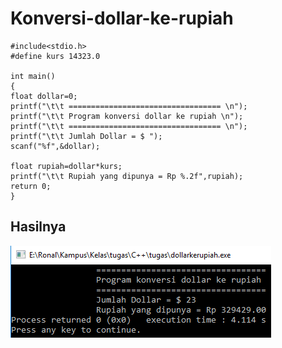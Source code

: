 # Konversi-dollar-ke-rupiah

    #include<stdio.h>
    #define kurs 14323.0

    int main()
    {
    float dollar=0;
    printf("\t\t ================================== \n");
    printf("\t\t Program konversi dollar ke rupiah \n");
    printf("\t\t ================================== \n");
    printf("\t\t Jumlah Dollar = $ ");
    scanf("%f",&dollar);

    float rupiah=dollar*kurs;
    printf("\t\t Rupiah yang dipunya = Rp %.2f",rupiah);
    return 0;
    }

## Hasilnya

![img](https://github.com/ernico27/Konversi-dollar-ke-rupiah/blob/master/dollar.png?raw=true)
